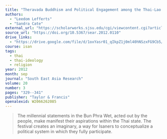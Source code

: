 ```yaml
---
title: "Theravada Buddhism and Political Engagement among the Thai-Lao of North East Thailand: The Bun Phra Wet Ceremony"
authors:
  - "Leedom Lefferts"
  - "Sandra Cate"
external_url: "https://scholarworks.sjsu.edu/cgi/viewcontent.cgi?article=1010&context=anth_pub"
source_url: "https://doi.org/10.5367/sear.2012.0110"
drive_links:
  - "https://drive.google.com/file/d/1oxYasr01_qIkpZ1j0ml40hNSzxFG9Cb5/view?usp=drivesdk"
course: isan
tags:
  - thai
  - thai-ideology
  - religion
year: 2012
month: sep
journal: "South East Asia Research"
volume: 20
number: 3
pages: "329--341"
publisher: "Taylor & Francis"
openalexid: W2066262085
---
```


> The
millennial statements in the Bun Phra Wet, acted out by the people, make manifest their aspirations within the Thai state.
The festival creates an imaginary, a
way for Isaners to conceptualize a political system in which they fully participate.
